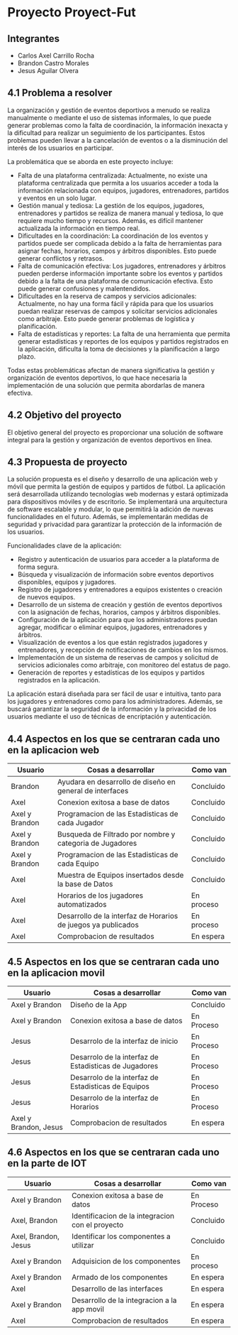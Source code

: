 # Proyecto Proyect-Fut

## Integrantes
- Carlos Axel Carrillo Rocha
- Brandon Castro Morales
- Jesus Aguilar Olvera

## 4.1 Problema a resolver

La organización y gestión de eventos deportivos a menudo se realiza manualmente o mediante el uso de sistemas informales, lo que puede generar problemas como la falta de coordinación, la información inexacta y la dificultad para realizar un seguimiento de los participantes. Estos problemas pueden llevar a la cancelación de eventos o a la disminución del interés de los usuarios en participar.

La problemática que se aborda en este proyecto incluye: 
- Falta de una plataforma centralizada: Actualmente, no existe una plataforma centralizada que permita a los usuarios acceder a toda la información relacionada con equipos, jugadores, entrenadores, partidos y eventos en un solo lugar. 
- Gestión manual y tediosa: La gestión de los equipos, jugadores, entrenadores y partidos se realiza de manera manual y tediosa, lo que requiere mucho tiempo y recursos. Además, es difícil mantener actualizada la información en tiempo real.
- Dificultades en la coordinación: La coordinación de los eventos y partidos puede ser complicada debido a la falta de herramientas para asignar fechas, horarios, campos y árbitros disponibles. Esto puede generar conflictos y retrasos. 
- Falta de comunicación efectiva: Los jugadores, entrenadores y árbitros pueden perderse información importante sobre los eventos y partidos debido a la falta de una plataforma de comunicación efectiva. Esto puede generar confusiones y malentendidos.
- Dificultades en la reserva de campos y servicios adicionales: Actualmente, no hay una forma fácil y rápida para que los usuarios puedan realizar reservas de campos y solicitar servicios adicionales como arbitraje. Esto puede generar problemas de logística y planificación.
- Falta de estadísticas y reportes: La falta de una herramienta que permita generar estadísticas y reportes de los equipos y partidos registrados en la aplicación, dificulta la toma de decisiones y la planificación a largo plazo.

Todas estas problemáticas afectan de manera significativa la gestión y organización de eventos deportivos, lo que hace necesaria la implementación de una solución que permita abordarlas de manera efectiva.

## 4.2 Objetivo del proyecto

El objetivo general del proyecto es proporcionar una solución de software integral para la gestión y organización de eventos deportivos en línea.

## 4.3 Propuesta de proyecto

La solución propuesta es el diseño y desarrollo de una aplicación web y móvil que permita la gestión de equipos y partidos de fútbol. La aplicación será desarrollada utilizando tecnologías web modernas y estará optimizada para dispositivos móviles y de escritorio. Se implementará una arquitectura de software escalable y modular, lo que permitirá la adición de nuevas funcionalidades en el futuro. Además, se implementarán medidas de seguridad y privacidad para garantizar la protección de la información de los usuarios.

Funcionalidades clave de la aplicación:
- Registro y autenticación de usuarios para acceder a la plataforma de forma segura.
- Búsqueda y visualización de información sobre eventos deportivos disponibles, equipos y jugadores.
- Registro de jugadores y entrenadores a equipos existentes o creación de nuevos equipos.
- Desarrollo de un sistema de creación y gestión de eventos deportivos con la asignación de fechas, horarios, campos y árbitros disponibles.
- Configuración de la aplicación para que los administradores puedan agregar, modificar o eliminar equipos, jugadores, entrenadores y árbitros.
- Visualización de eventos a los que están registrados jugadores y entrenadores, y recepción de notificaciones de cambios en los mismos.
- Implementación de un sistema de reservas de campos y solicitud de servicios adicionales como arbitraje, con monitoreo del estatus de pago.
- Generación de reportes y estadísticas de los equipos y partidos registrados en la aplicación.

La aplicación estará diseñada para ser fácil de usar e intuitiva, tanto para los jugadores y entrenadores como para los administradores. Además, se buscará garantizar la seguridad de la información y la privacidad de los usuarios mediante el uso de técnicas de encriptación y autenticación.


## 4.4 Aspectos en los que se centraran cada uno en la aplicacion web
| Usuario         | Cosas a desarrollar | Como van   | 
|---------------|----------------|---------------|
| Brandon       | Ayudara en desarrollo de diseño en general de interfaces | Concluido |
| Axel          | Conexion exitosa a base de datos | Concluido |
| Axel y Brandon| Programacion de las Estadisticas de cada Jugador | Concluido |
| Axel y Brandon| Busqueda de Filtrado por nombre y categoria de Jugadores |  Concluido  |
| Axel y Brandon| Programacion de las Estadisticas de cada Equipo | Concluido |
| Axel          | Muestra de Equipos insertados desde la base de Datos | Concluido |
| Axel          | Horarios de los jugadores automatizados | En proceso |
| Axel          | Desarrollo de la interfaz de Horarios de juegos ya publicados | En proceso |
| Axel          | Comprobacion de resultados | En espera |


## 4.5 Aspectos en los que se centraran cada uno en la aplicacion movil
| Usuario         | Cosas a desarrollar | Como van   | 
|-----------------|----------------|---------------|
| Axel y Brandon  | Diseño de la App | Concluido |
| Axel y Brandon  | Conexion exitosa a base de datos | En Proceso |
| Jesus           | Desarrolo de la interfaz de inicio | En Proceso |
| Jesus           | Desarrolo de la interfaz de Estadisticas de Jugadores | En Proceso |
| Jesus           | Desarrolo de la interfaz de Estadisticas de Equipos | En Proceso |
| Jesus           | Desarrolo de la interfaz de Horarios | En Proceso |
| Axel y Brandon, Jesus | Comprobacion de resultados | En espera |


## 4.6 Aspectos en los que se centraran cada uno en la parte de IOT
| Usuario                | Cosas a desarrollar | Como van   | 
|------------------------|----------------|---------------|
| Axel y Brandon         | Conexion exitosa a base de datos | En Proceso |
| Axel, Brandon          | Identificacion de la integracion con el proyecto | Concluido |
| Axel, Brandon, Jesus   | Identificar los componentes a utilizar | Concluido |
| Axel y Brandon         | Adquisicion de los componentes | En proceso |
| Axel y Brandon         | Armado de los componentes | En espera |
| Axel                   | Desarrollo de las interfaces | En espera |
| Axel y Brandon         | Desarrollo de la integracion a la app movil | En espera |
| Axel                   | Comprobacion de resultados | En espera |












